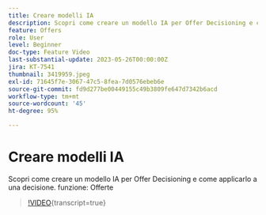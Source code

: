 ```yaml
---
title: Creare modelli IA
description: Scopri come creare un modello IA per Offer Decisioning e come applicarlo a una decisione.
feature: Offers
role: User
level: Beginner
doc-type: Feature Video
last-substantial-update: 2023-05-26T00:00:00Z
jira: KT-7541
thumbnail: 3419959.jpeg
exl-id: 71645f7e-3067-47c5-8fea-7d0576ebeb6e
source-git-commit: fd9d277be00449155c49b3809fe647d7342b6acd
workflow-type: tm+mt
source-wordcount: '45'
ht-degree: 95%

---
```


# Creare modelli IA

Scopri come creare un modello IA per Offer Decisioning e come applicarlo a una decisione.
funzione: Offerte

>[!VIDEO](https://video.tv.adobe.com/v/3419959/?learn=on){transcript=true}
